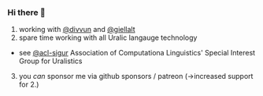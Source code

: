 ### Hi there 👋


1. working with [@divvun](/divvun) and [@giellalt](/giellalt)
2. spare time working with all Uralic langauge technology
  - see [@acl-sigur](/acl-sigur) Association of Computationa Linguistics' Special Interest Group for Uralistics
3. you *can* sponsor me via github sponsors / patreon (->increased support for 2.)

